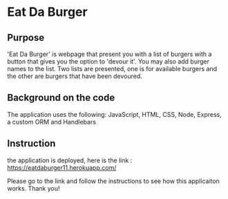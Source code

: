 # Eat Da Burger

## Purpose 

'Eat Da Burger' is webpage that present you with a list of burgers with a button that gives you the option to 'devour it'. You may also add burger names to the list. Two lists are presented, one is for available burgers and the other are burgers that have been devoured.


## Background on the code
The application uses the following: JavaScript, HTML, CSS, Node, Express, a custom ORM and Handlebars

## Instruction
the application is deployed, here is the link : https://eatdaburger11.herokuapp.com/

Please go to the link and follow the instructions to see how this applicaiton works.
Thank you!